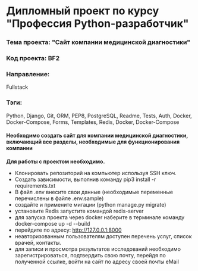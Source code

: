 # Дипломный проект по курсу "Профессия Python-разработчик"
### Тема проекта: "Сайт компании медицинской диагностики"
### Код проекта: BF2
### Направление: 
Fullstack
### Тэги: 
Python, Django, Git, ORM, PEP8, PostgreSQL, Readme, Tests, Auth, Docker, Docker-Compose, Forms, Templates, Redis, Docker, Docker-Compose

#### Необходимо создать сайт для компании медицинской диагностики, включающий все разделы, необходимые для функционирования компании 


**Для работы с проектом необходимо.**  
- Клонировать репозиторий на компьютер используя SSH ключ.
- Создать зависимости, выполнив команду pip3 install -r requirements.txt
- В файл .env внесите свои данные (необходимые переменные перечислены в файле .env.sample)
- создайте и примените мигации (python manage.py migrate)
- установите Redis запустите командой redis-server
- для запуска проекта через docker наберите в терминале команду docker-compose up -d --build
- перейдите по адресу: http://127.0.0.1:8000
- неавторизованным пользователям доступен перечень услуг, список врачей, контакты.
- для записи и просмотра результатов исследований необходимо зарегистрироваться, подтвердить свою почту, перейдя по полученной ссылке, войти на сайт по адресу своей почты eMail

